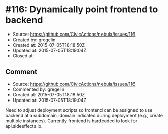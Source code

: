 # #116: Dynamically point frontend to backend

* Source: https://github.com/CivicActions/nebula/issues/116
* Created by: gregelin
* Created at: 2015-07-05T18:18:50Z
* Updated at: 2015-07-05T18:19:04Z
* Closed at: 


## Comment

* Source: https://github.com/CivicActions/nebula/issues/116
* Commented by: gregelin
* Created at: 2015-07-05T18:18:50Z
* Updated at: 2015-07-05T18:19:04Z

Need to adjust deployment scripts so frontend can be assigned to use backend at a subdomain+domain indicated during deployment (e.g., create multiple instances). Currently frontend is hardcoded to look for api.sideeffects.io.


